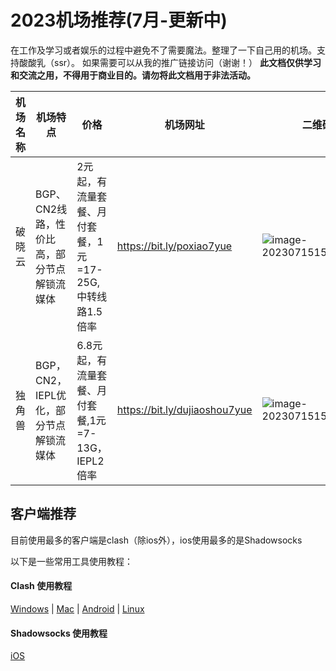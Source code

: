 
# 2023机场推荐(7月-更新中)  
在工作及学习或者娱乐的过程中避免不了需要魔法。整理了一下自己用的机场。支持酸酸乳（ssr）。
如果需要可以从我的推广链接访问（谢谢！）
**此文档仅供学习和交流之用，不得用于商业目的。请勿将此文档用于非法活动。**

| 机场名称                      | 机场特点                                   | 价格                                    | 机场网址                      | 二维码                                                       |
| ----------------------------- | ------------------------------------------ | --------------------------------------- | ----------------------------- | ------------------------------------------------------------ |
| 破晓云                        | BGP、CN2线路，性价比高，部分节点解锁流媒体 | 2元起，有流量套餐、月付套餐，1元=17-25G,中转线路1.5倍率 | https://bit.ly/poxiao7yue     | ![image-20230715154212815](https://s2.loli.net/2023/07/15/3epF8D2O5GfKgqk.png) |
| 独角兽                        | BGP，CN2，IEPL优化，部分节点解锁流媒体     | 6.8元起，有流量套餐、月付套餐,1元=7-13G，IEPL2倍率 | https://bit.ly/dujiaoshou7yue | ![image-20230715154555492](https://s2.loli.net/2023/07/15/UcxznO1SeEJKthR.png) |



## 客户端推荐

目前使用最多的客户端是clash（除ios外），ios使用最多的是Shadowsocks

以下是一些常用工具使用教程：

#### Clash 使用教程

[Windows](https://github.com/selierlin/Share-SSR-V2ray/blob/master/Clash/Clash_Windows.md) | [Mac](https://github.com/selierlin/Share-SSR-V2ray/blob/master/Clash/Clash_Mac.md) | [Android](https://github.com/selierlin/Share-SSR-V2ray/blob/master/Clash/Clash_Android.md) | [Linux](https://github.com/selierlin/Share-SSR-V2ray/blob/master/Clash/Clash_Linux.md)

#### Shadowsocks 使用教程

 [iOS](https://github.com/selierlin/Share-SSR-V2ray/blob/master/SS/4-ios-setup-guide-cn.md) 
